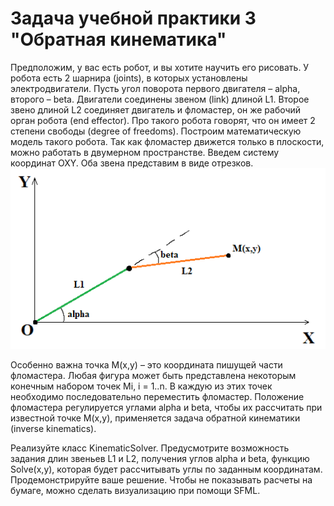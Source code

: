 # Задача учебной практики 3 "Обратная кинематика"
Предположим, у вас есть робот, и вы хотите научить его рисовать.
У робота есть 2 шарнира (joints), в которых установлены электродвигатели. Пусть угол поворота первого двигателя – alpha, второго – beta. Двигатели соединены звеном (link) длиной L1. Второе звено длиной L2 соединяет двигатель и фломастер, он же рабочий орган робота (end effector). Про такого робота говорят, что он имеет 2 степени свободы (degree of freedoms).
Построим математическую модель такого робота. Так как фломастер движется только в плоскости, можно работать в двумерном пространстве. Введем систему координат OXY. Оба звена представим в виде отрезков.
![Alt text](1.png)

Особенно важна точка M(x,y) – это координата пишущей части фломастера.
Любая фигура может быть представлена некоторым конечным набором точек Mi, i = 1..n. В каждую из этих точек необходимо последовательно переместить фломастер.
Положение фломастера регулируется углами alpha и beta, чтобы их рассчитать при известной точке M(x,y), применяется задача обратной кинематики (inverse kinematics).

Реализуйте класс KinematicSolver. Предусмотрите возможность задания длин звеньев L1 и L2, получения углов alpha и beta, функцию Solve(x,y), которая будет рассчитывать углы по заданным координатам.
Продемонстрируйте ваше решение. Чтобы не показывать расчеты на бумаге, можно сделать визуализацию при помощи SFML.